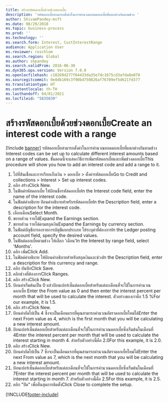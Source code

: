 ```yaml
---
title: สร้างรหัสดอกเบี้ยด้วยช่วงดอกเบี้ย
description: 'รหัสดอกเบี้ยสามารถตั้งค่าในการคำนวณยอดดอกเบี้ยที่แตกต่างกันตามช่วง '
author: ShivamPandey-msft
ms.date: 08/29/2018
ms.topic: business-process
ms.prod: ''
ms.technology: ''
ms.search.form: Interest, CustInterestRange
audience: Application User
ms.reviewer: roschlom
ms.search.region: Global
ms.author: shpandey
ms.search.validFrom: 2016-06-30
ms.dyn365.ops.version: Version 7.0.0
ms.openlocfilehash: c18269d277f64433da35e7dc1675cd3afda8e070
ms.sourcegitcommit: 0e8db169c3f90bd750826af76709ef5d621fd377
ms.translationtype: HT
ms.contentlocale: th-TH
ms.lasthandoff: 04/01/2021
ms.locfileid: "5835039"
---
```

# <a name="create-an-interest-code-with-a-range"></a><span data-ttu-id="54b85-103">สร้างรหัสดอกเบี้ยด้วยช่วงดอกเบี้ย</span><span class="sxs-lookup"><span data-stu-id="54b85-103">Create an interest code with a range</span></span>

[!include [banner](../../includes/banner.md)]
<span data-ttu-id="54b85-104">รหัสดอกเบี้ยสามารถตั้งค่าในการคำนวณยอดดอกเบี้ยที่แตกต่างกันตามช่วง </span><span class="sxs-lookup"><span data-stu-id="54b85-104">Interest codes can be set up to calculate different interest amounts based on a range of values.</span></span> <span data-ttu-id="54b85-105">ขั้นตอนนี้จะแสดงวิธีการเพิ่มรหัสดอกเบี้ยและเพิ่มช่วงดอกเบี้ย</span><span class="sxs-lookup"><span data-stu-id="54b85-105">This procedure will show you how to add an interest code and add a range to it.</span></span>

1. <span data-ttu-id="54b85-106">ไปที่สินเชื่อและการเรียกเก็บเงิน > ดอกเบี้ย > ตั้งค่ารหัสดอกเบี้ย</span><span class="sxs-lookup"><span data-stu-id="54b85-106">Go to Credit and collections > Interest > Set up interest codes.</span></span>
2. <span data-ttu-id="54b85-107">คลิก สร้าง</span><span class="sxs-lookup"><span data-stu-id="54b85-107">Click New.</span></span>
3. <span data-ttu-id="54b85-108">ในฟิลด์รหัสดอกเบี้ย ให้ป้อนชื่อรหัสดอกเบี้ย</span><span class="sxs-lookup"><span data-stu-id="54b85-108">In the Interest code field, enter the name of the interest code.</span></span>
4. <span data-ttu-id="54b85-109">ในฟิลด์คำอธิบาย ป้อนคำอธิบายสำหรับรหัสดอกเบี้ย</span><span class="sxs-lookup"><span data-stu-id="54b85-109">In the Description field, enter a description for the interest code.</span></span>
5. <span data-ttu-id="54b85-110">เลือกเดือน</span><span class="sxs-lookup"><span data-stu-id="54b85-110">Select Month.</span></span>
6. <span data-ttu-id="54b85-111">ขยายส่วน รายได้</span><span class="sxs-lookup"><span data-stu-id="54b85-111">Expand the Earnings section.</span></span>
7. <span data-ttu-id="54b85-112">ขยายส่วน รายได้ตามสกุลเงิน</span><span class="sxs-lookup"><span data-stu-id="54b85-112">Expand the Earnings by currency section.</span></span>
8. <span data-ttu-id="54b85-113">ในฟิลด์บัญชีการลงรายการบัญชีแยกประเภท ให้ระบุค่าที่ต้องการ</span><span class="sxs-lookup"><span data-stu-id="54b85-113">In the Ledger posting account field, specify the desired values.</span></span>
9. <span data-ttu-id="54b85-114">ในฟิลด์ดอกเบี้ยตามช่วง ให้เลือก 'เดือน'</span><span class="sxs-lookup"><span data-stu-id="54b85-114">In the Interest by range field, select 'Months'.</span></span>
10. <span data-ttu-id="54b85-115">คลิก เพิ่ม</span><span class="sxs-lookup"><span data-stu-id="54b85-115">Click Add.</span></span>
11. <span data-ttu-id="54b85-116">ในฟิลด์คำอธิบาย ให้ป้อนคำอธิบายสำหรับสกุลเงินและช่วง</span><span class="sxs-lookup"><span data-stu-id="54b85-116">In the Description field, enter a description for this currency and range.</span></span>
12. <span data-ttu-id="54b85-117">คลิก บันทึก</span><span class="sxs-lookup"><span data-stu-id="54b85-117">Click Save.</span></span>
13. <span data-ttu-id="54b85-118">คลิกช่วงที่ต้องการ</span><span class="sxs-lookup"><span data-stu-id="54b85-118">Click Ranges.</span></span>
14. <span data-ttu-id="54b85-119">คลิก สร้าง</span><span class="sxs-lookup"><span data-stu-id="54b85-119">Click New.</span></span>
15. <span data-ttu-id="54b85-120">ป้อนค่าเริ่มต้นเป็น 0 แล้วป้อนเปอร์เซ็นต์ดอกเบี้ยสำหรับแต่ละเดือนที่จะใช้ในการคำนวณดอกเบี้ย </span><span class="sxs-lookup"><span data-stu-id="54b85-120">Enter the From value as 0 and then enter the interest percent per month that will be used to calculate the interest.</span></span> <span data-ttu-id="54b85-121">ตัวอย่างของเราคือ 1.5 %</span><span class="sxs-lookup"><span data-stu-id="54b85-121">For our example, it is 1.5.</span></span>
16. <span data-ttu-id="54b85-122">คลิก สร้าง</span><span class="sxs-lookup"><span data-stu-id="54b85-122">Click New.</span></span>
17. <span data-ttu-id="54b85-123">ป้อนค่าถัดไปเป็น 4 ซึ่งจะเป็นเดือนแรกที่คุณสามารถคำนวณอัตราดอกเบี้ยใหม่ได้</span><span class="sxs-lookup"><span data-stu-id="54b85-123">Enter the next From value as 4, which is the first month that you will be calculating a new interest amount.</span></span>
18. <span data-ttu-id="54b85-124">ป้อนเปอร์เซ็นต์ดอกเบี้ยสำหรับแต่ละเดือนที่จะใช้ในการคำนวณดอกเบี้ยซึ่งเริ่มต้นในเดือนที่ 4</span><span class="sxs-lookup"><span data-stu-id="54b85-124">Enter the interest percent per month that will be used to calculate the interest starting in month 4.</span></span> <span data-ttu-id="54b85-125">สำหรับตัวอย่างนี้คือ 2.0</span><span class="sxs-lookup"><span data-stu-id="54b85-125">For this example, it is 2.0.</span></span>
19. <span data-ttu-id="54b85-126">คลิก สร้าง</span><span class="sxs-lookup"><span data-stu-id="54b85-126">Click New.</span></span>
20. <span data-ttu-id="54b85-127">ป้อนค่าถัดไปเป็น 7 ซึ่งจะเป็นเดือนแรกที่คุณสามารถคำนวณอัตราดอกเบี้ยใหม่ได้</span><span class="sxs-lookup"><span data-stu-id="54b85-127">Enter the next From value as 7, which is the next month that you will be calculating a new interest amount.</span></span>
21. <span data-ttu-id="54b85-128">ป้อนเปอร์เซ็นต์ดอกเบี้ยสำหรับแต่ละเดือนที่จะใช้ในการคำนวณดอกเบี้ยซึ่งเริ่มต้นในเดือนที่ 7</span><span class="sxs-lookup"><span data-stu-id="54b85-128">Enter the interest percent per month that will be used to calculate the interest starting in month 7.</span></span> <span data-ttu-id="54b85-129">สำหรับตัวอย่างนี้คือ 2.5</span><span class="sxs-lookup"><span data-stu-id="54b85-129">For this example, it is 2.5.</span></span>
22. <span data-ttu-id="54b85-130">คลิก "ปิด" เพื่อสิ้นสุดการติดตั้ง</span><span class="sxs-lookup"><span data-stu-id="54b85-130">Click Close to complete the setup.</span></span>



[!INCLUDE[footer-include](../../../includes/footer-banner.md)]